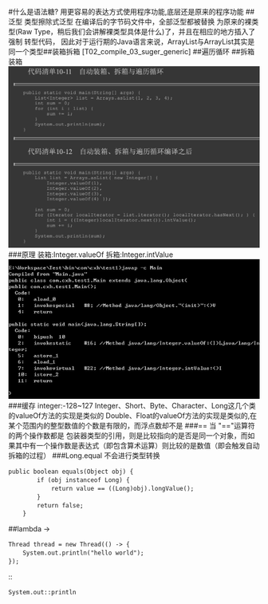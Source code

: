 #什么是语法糖?
用更容易的表达方式使用程序功能,底层还是原来的程序功能
##泛型
类型擦除式泛型
在编译后的字节码文件中，全部泛型都被替换 为原来的裸类型(Raw Type，稍后我们会讲解裸类型具体是什么)了，并且在相应的地方插入了强制 转型代码，
因此对于运行期的Java语言来说，ArrayList<int>与ArrayList<String>其实是同一个类型##装箱拆箱
[T02_compile_03_suger_generic]
##遍历循环
##拆箱装箱
![](.z_2_编译_03_前端编译_语法糖_泛型_images/78fa23dd.png)
###原理
装箱:Integer.valueOf
拆箱:Integer.intValue
![](.z_2_编译_03_前端编译_语法糖_泛型_拆箱_images/92722606.png)
###缓存
integer:-128~127
Integer、Short、Byte、Character、Long这几个类的valueOf方法的实现是类似的
Double、Float的valueOf方法的实现是类似的,在某个范围内的整型数值的个数是有限的，而浮点数却不是
###==
当 "=="运算符的两个操作数都是 包装器类型的引用，则是比较指向的是否是同一个对象，而如果其中有一个操作数是表达式（即包含算术运算）则比较的是数值（即会触发自动拆箱的过程）
###Long.equal
不会进行类型转换
```asp
public boolean equals(Object obj) {
        if (obj instanceof Long) {
            return value == ((Long)obj).longValue();
        }
        return false;
    }
```
##lambda
->
```asp
Thread thread = new Thread(() -> {
	System.out.println("hello world");
});
```
::
```asp
System.out::println
```
